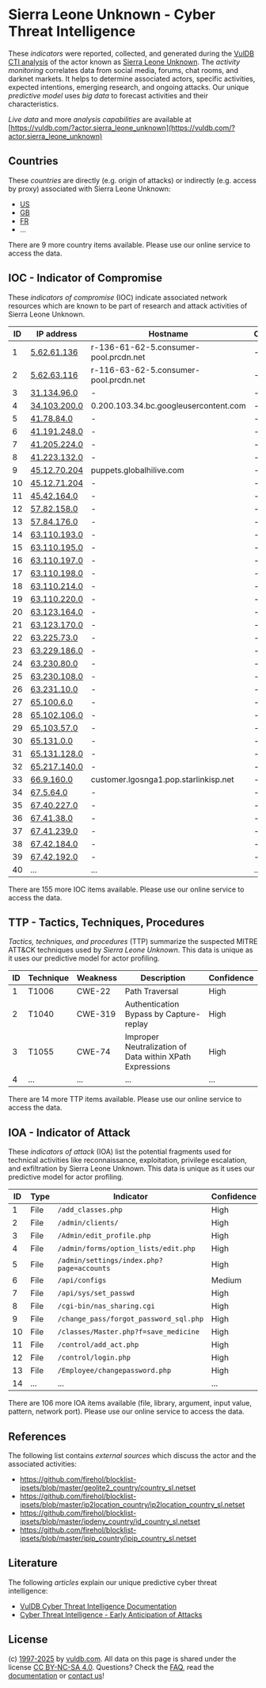 # Sierra Leone Unknown - Cyber Threat Intelligence

These _indicators_ were reported, collected, and generated during the [VulDB CTI analysis](https://vuldb.com/?kb.cti) of the actor known as [Sierra Leone Unknown](https://vuldb.com/?actor.sierra_leone_unknown). The _activity monitoring_ correlates data from social media, forums, chat rooms, and darknet markets. It helps to determine associated actors, specific activities, expected intentions, emerging research, and ongoing attacks. Our unique _predictive model_ uses _big data_ to forecast activities and their characteristics.

_Live data_ and more _analysis capabilities_ are available at [https://vuldb.com/?actor.sierra_leone_unknown](https://vuldb.com/?actor.sierra_leone_unknown)

## Countries

These _countries_ are directly (e.g. origin of attacks) or indirectly (e.g. access by proxy) associated with Sierra Leone Unknown:

* [US](https://vuldb.com/?country.us)
* [GB](https://vuldb.com/?country.gb)
* [FR](https://vuldb.com/?country.fr)
* ...

There are 9 more country items available. Please use our online service to access the data.

## IOC - Indicator of Compromise

These _indicators of compromise_ (IOC) indicate associated network resources which are known to be part of research and attack activities of Sierra Leone Unknown.

ID | IP address | Hostname | Campaign | Confidence
-- | ---------- | -------- | -------- | ----------
1 | [5.62.61.136](https://vuldb.com/?ip.5.62.61.136) | r-136-61-62-5.consumer-pool.prcdn.net | - | High
2 | [5.62.63.116](https://vuldb.com/?ip.5.62.63.116) | r-116-63-62-5.consumer-pool.prcdn.net | - | High
3 | [31.134.96.0](https://vuldb.com/?ip.31.134.96.0) | - | - | High
4 | [34.103.200.0](https://vuldb.com/?ip.34.103.200.0) | 0.200.103.34.bc.googleusercontent.com | - | Medium
5 | [41.78.84.0](https://vuldb.com/?ip.41.78.84.0) | - | - | High
6 | [41.191.248.0](https://vuldb.com/?ip.41.191.248.0) | - | - | High
7 | [41.205.224.0](https://vuldb.com/?ip.41.205.224.0) | - | - | High
8 | [41.223.132.0](https://vuldb.com/?ip.41.223.132.0) | - | - | High
9 | [45.12.70.204](https://vuldb.com/?ip.45.12.70.204) | puppets.globalhilive.com | - | High
10 | [45.12.71.204](https://vuldb.com/?ip.45.12.71.204) | - | - | High
11 | [45.42.164.0](https://vuldb.com/?ip.45.42.164.0) | - | - | High
12 | [57.82.158.0](https://vuldb.com/?ip.57.82.158.0) | - | - | High
13 | [57.84.176.0](https://vuldb.com/?ip.57.84.176.0) | - | - | High
14 | [63.110.193.0](https://vuldb.com/?ip.63.110.193.0) | - | - | High
15 | [63.110.195.0](https://vuldb.com/?ip.63.110.195.0) | - | - | High
16 | [63.110.197.0](https://vuldb.com/?ip.63.110.197.0) | - | - | High
17 | [63.110.198.0](https://vuldb.com/?ip.63.110.198.0) | - | - | High
18 | [63.110.214.0](https://vuldb.com/?ip.63.110.214.0) | - | - | High
19 | [63.110.220.0](https://vuldb.com/?ip.63.110.220.0) | - | - | High
20 | [63.123.164.0](https://vuldb.com/?ip.63.123.164.0) | - | - | High
21 | [63.123.170.0](https://vuldb.com/?ip.63.123.170.0) | - | - | High
22 | [63.225.73.0](https://vuldb.com/?ip.63.225.73.0) | - | - | High
23 | [63.229.186.0](https://vuldb.com/?ip.63.229.186.0) | - | - | High
24 | [63.230.80.0](https://vuldb.com/?ip.63.230.80.0) | - | - | High
25 | [63.230.108.0](https://vuldb.com/?ip.63.230.108.0) | - | - | High
26 | [63.231.10.0](https://vuldb.com/?ip.63.231.10.0) | - | - | High
27 | [65.100.6.0](https://vuldb.com/?ip.65.100.6.0) | - | - | High
28 | [65.102.106.0](https://vuldb.com/?ip.65.102.106.0) | - | - | High
29 | [65.103.57.0](https://vuldb.com/?ip.65.103.57.0) | - | - | High
30 | [65.131.0.0](https://vuldb.com/?ip.65.131.0.0) | - | - | High
31 | [65.131.128.0](https://vuldb.com/?ip.65.131.128.0) | - | - | High
32 | [65.217.140.0](https://vuldb.com/?ip.65.217.140.0) | - | - | High
33 | [66.9.160.0](https://vuldb.com/?ip.66.9.160.0) | customer.lgosnga1.pop.starlinkisp.net | - | High
34 | [67.5.64.0](https://vuldb.com/?ip.67.5.64.0) | - | - | High
35 | [67.40.227.0](https://vuldb.com/?ip.67.40.227.0) | - | - | High
36 | [67.41.38.0](https://vuldb.com/?ip.67.41.38.0) | - | - | High
37 | [67.41.239.0](https://vuldb.com/?ip.67.41.239.0) | - | - | High
38 | [67.42.184.0](https://vuldb.com/?ip.67.42.184.0) | - | - | High
39 | [67.42.192.0](https://vuldb.com/?ip.67.42.192.0) | - | - | High
40 | ... | ... | ... | ...

There are 155 more IOC items available. Please use our online service to access the data.

## TTP - Tactics, Techniques, Procedures

_Tactics, techniques, and procedures_ (TTP) summarize the suspected MITRE ATT&CK techniques used by _Sierra Leone Unknown_. This data is unique as it uses our predictive model for actor profiling.

ID | Technique | Weakness | Description | Confidence
-- | --------- | -------- | ----------- | ----------
1 | T1006 | CWE-22 | Path Traversal | High
2 | T1040 | CWE-319 | Authentication Bypass by Capture-replay | High
3 | T1055 | CWE-74 | Improper Neutralization of Data within XPath Expressions | High
4 | ... | ... | ... | ...

There are 14 more TTP items available. Please use our online service to access the data.

## IOA - Indicator of Attack

These _indicators of attack_ (IOA) list the potential fragments used for technical activities like reconnaissance, exploitation, privilege escalation, and exfiltration by Sierra Leone Unknown. This data is unique as it uses our predictive model for actor profiling.

ID | Type | Indicator | Confidence
-- | ---- | --------- | ----------
1 | File | `/add_classes.php` | High
2 | File | `/admin/clients/` | High
3 | File | `/Admin/edit_profile.php` | High
4 | File | `/admin/forms/option_lists/edit.php` | High
5 | File | `/admin/settings/index.php?page=accounts` | High
6 | File | `/api/configs` | Medium
7 | File | `/api/sys/set_passwd` | High
8 | File | `/cgi-bin/nas_sharing.cgi` | High
9 | File | `/change_pass/forgot_password_sql.php` | High
10 | File | `/classes/Master.php?f=save_medicine` | High
11 | File | `/control/add_act.php` | High
12 | File | `/control/login.php` | High
13 | File | `/Employee/changepassword.php` | High
14 | ... | ... | ...

There are 106 more IOA items available (file, library, argument, input value, pattern, network port). Please use our online service to access the data.

## References

The following list contains _external sources_ which discuss the actor and the associated activities:

* https://github.com/firehol/blocklist-ipsets/blob/master/geolite2_country/country_sl.netset
* https://github.com/firehol/blocklist-ipsets/blob/master/ip2location_country/ip2location_country_sl.netset
* https://github.com/firehol/blocklist-ipsets/blob/master/ipdeny_country/id_country_sl.netset
* https://github.com/firehol/blocklist-ipsets/blob/master/ipip_country/ipip_country_sl.netset

## Literature

The following _articles_ explain our unique predictive cyber threat intelligence:

* [VulDB Cyber Threat Intelligence Documentation](https://vuldb.com/?kb.cti)
* [Cyber Threat Intelligence - Early Anticipation of Attacks](https://www.scip.ch/en/?labs.20201022)

## License

(c) [1997-2025](https://vuldb.com/?kb.changelog) by [vuldb.com](https://vuldb.com/?kb.about). All data on this page is shared under the license [CC BY-NC-SA 4.0](https://creativecommons.org/licenses/by-nc-sa/4.0/). Questions? Check the [FAQ](https://vuldb.com/?kb.faq), read the [documentation](https://vuldb.com/?kb) or [contact us](https://vuldb.com/?contact)!
